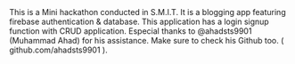 <SMIT-mini-Hackathon/>
This is a Mini hackathon conducted in S.M.I.T. It is a blogging app featuring firebase authentication & database. This application has a login signup function with CRUD application. Especial thanks to @ahadsts9901 (Muhammad Ahad) for his assistance. Make sure to check his Github too.
( github.com/ahadsts9901 ).
